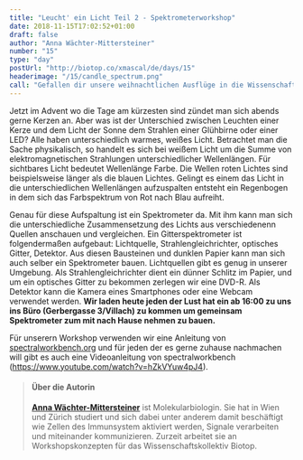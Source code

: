 ```yaml
---
title: "Leucht' ein Licht Teil 2 - Spektrometerworkshop"
date: 2018-11-15T17:02:52+01:00
draft: false
author: "Anna Wächter-Mittersteiner"
number: "15"
type: "day"
postUrl: "http://biotop.co/xmascal/de/days/15"
headerimage: "/15/candle_spectrum.png"
call: "Gefallen dir unsere weihnachtlichen Ausflüge in die Wissenschaft? Werde Fördermitglied und unterstütze unsere Aktivitäten! joinus@biotop.co"
---
```

Jetzt im Advent wo die Tage am kürzesten sind zündet man sich abends gerne Kerzen an. Aber was ist der Unterschied zwischen Leuchten einer Kerze und dem Licht der Sonne dem Strahlen einer Glühbirne oder einer LED? Alle haben unterschiedlich warmes, weißes Licht.
Betrachtet man die Sache physikalisch, so handelt es sich bei weißem Licht um die Summe von elektromagnetischen Strahlungen unterschiedlicher Wellenlängen. Für sichtbares Licht bedeutet Wellenlänge Farbe. Die Wellen roten Lichtes sind beispielsweise länger als die blauen Lichtes. Gelingt es einem das Licht in die unterschiedlichen Wellenlängen aufzuspalten entsteht ein Regenbogen in dem sich das Farbspektrum von Rot nach Blau aufreiht.

Genau für diese Aufspaltung ist ein Spektrometer da. Mit ihm kann man sich die unterschiedliche Zusammensetzung des Lichts aus verschiedenenn Quellen anschauen und vergleichen. Ein Gitterspektrometer ist folgendermaßen aufgebaut: Lichtquelle, Strahlengleichrichter, optisches Gitter, Detektor. Aus diesen Bausteinen und dunklen Papier kann man sich auch selber ein Spektrometer bauen. Lichtquellen gibt es genug in unserer Umgebung. Als Strahlengleichrichter dient ein dünner Schlitz im Papier, und um ein optisches Gitter zu bekommen zerlegen wir eine DVD-R. Als Detektor kann die Kamera eines Smartphones oder eine Webcam verwendet werden. **Wir laden heute jeden der Lust hat ein ab 16:00 zu uns ins Büro (Gerbergasse 3/Villach) zu kommen um gemeinsam Spektrometer zum mit nach Hause nehmen zu bauen.**

Für unserern Workshop verwenden wir eine Anleitung von [spectralworkbench.org](http://spectralworkbench.org) und für jeden der es gerne zuhause nachmachen will gibt es auch eine Videoanleitung von spectralworkbench (https://www.youtube.com/watch?v=hZkVYuw4pJ4).

> #### Über die Autorin
> **[Anna Wächter-Mittersteiner](http://biotop.co/en/person/anna-waechter/)** ist Molekularbiologin. Sie hat in Wien und Zürich studiert und sich dabei unter anderem damit beschäftigt wie Zellen des Immunsystem aktiviert werden, Signale verarbeiten und miteinander kommunizieren. Zurzeit arbeitet sie an Workshopskonzepten für das Wissenschaftskollektiv Biotop.
<!--more-->
